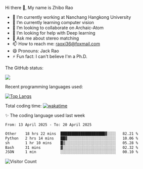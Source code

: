 Hi there 👋, My name is Zhibo Rao
- 🔭 I’m currently working at Nanchang Hangkong University
- 🌱 I’m currently learning computer vision
- 👯 I’m looking to collaborate on Archaic-Atom
- 🤔 I’m looking for help with Deep learning
- 💬 Ask me about stereo matching
- 📫 How to reach me: raoxi36@foxmail.com
- 😄 Pronouns: Jack Rao
- ⚡ Fun fact: I can't believe I'm a Ph.D.

The GitHub status:

![](https://github-readme-stats.vercel.app/api?username=ZhiboRao)

Recent programming languages used:

[![Top Langs](https://github-readme-stats.vercel.app/api/top-langs/?username=ZhiboRao&layout=compact)](https://github.com/anuraghazra/github-readme-stats)

Total coding time: [![wakatime](https://wakatime.com/badge/user/51ec5ec7-4742-4243-9eea-732ade32c0b7.svg)](https://wakatime.com/@51ec5ec7-4742-4243-9eea-732ade32c0b7)

✨ The coding language used last week 
<!--START_SECTION:waka-->

```txt
From: 13 April 2025 - To: 20 April 2025

Other    18 hrs 22 mins  ████████████████████▓░░░░   82.21 %
Python   2 hrs 14 mins   ██▓░░░░░░░░░░░░░░░░░░░░░░   10.06 %
sh       1 hr 10 mins    █▒░░░░░░░░░░░░░░░░░░░░░░░   05.28 %
Bash     31 mins         ▓░░░░░░░░░░░░░░░░░░░░░░░░   02.32 %
JSON     1 min           ░░░░░░░░░░░░░░░░░░░░░░░░░   00.10 %
```

<!--END_SECTION:waka-->

![Visitor Count](https://profile-counter.glitch.me/Raohaocheng/count.svg)
